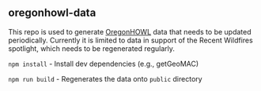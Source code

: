 ## oregonhowl-data

This repo is used to generate [OregonHOWL](https://oregonhowl.org/) data that needs to be updated periodically. Currently it is limited to data in support of the Recent Wildfires spotlight, which needs to be regenerated regularly.

`npm install` - Install dev dependencies (e.g., getGeoMAC)

`npm run build` - Regenerates the data onto `public` directory
